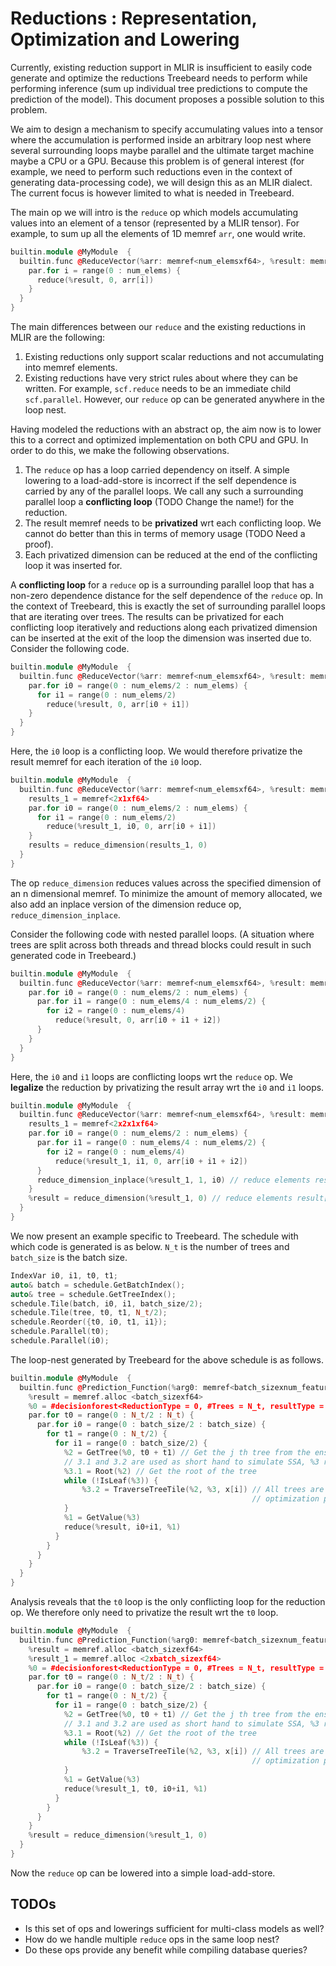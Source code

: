 # Reductions : Representation, Optimization and Lowering 

Currently, existing reduction support in MLIR is insufficient to easily code generate and optimize the reductions Treebeard needs
to perform while performing inference (sum up individual tree predictions to compute the prediction of the model). This document
proposes a possible solution to this problem.

We aim to design a mechanism to specify accumulating values into a tensor where the accumulation is performed inside an arbitrary 
loop nest where several surrounding loops maybe parallel and the ultimate target machine maybe a CPU or a GPU. Because this problem 
is of general interest (for example, we need to perform such reductions even in the context of generating data-processing code), we 
will design this as an MLIR dialect. The current focus is however limited to what is needed in Treebeard.

The main op we will intro is the `reduce` op which models accumulating values into an element of a tensor (represented by a MLIR tensor).
For example, to sum up all the elements of 1D memref `arr`, one would write. 
```C++
builtin.module @MyModule  {
  builtin.func @ReduceVector(%arr: memref<num_elemsxf64>, %result: memref<1xf64>) -> void {
    par.for i = range(0 : num_elems) {
      reduce(%result, 0, arr[i])
    }
  }
}
```
The main differences between our `reduce` and the existing reductions in MLIR are the following:
1. Existing reductions only support scalar reductions and not accumulating into memref elements.
2. Existing reductions have very strict rules about where they can be written. For example, `scf.reduce` needs to be an immediate child `scf.parallel`. However, our `reduce` op can be generated anywhere in the
loop nest. 

Having modeled the reductions with an abstract op, the aim now is to lower this to a correct and optimized implementation on both CPU and GPU. In order to do this, we make the following observations. 
1. The `reduce` op has a loop carried dependency on itself. A simple lowering to a load-add-store is 
incorrect if the self dependence is carried by any of the parallel loops. We call any such a surrounding
parallel loop a **conflicting loop** (TODO Change the name!) for the reduction.
2. The result memref needs to be **privatized** wrt each conflicting loop. We cannot do better than this in terms of memory usage (TODO Need a proof).
3. Each privatized dimension can be reduced at the end of the conflicting loop it was inserted for.

A **conflicting loop** for a `reduce` op is a surrounding parallel loop that has a non-zero dependence 
distance for the self dependence of the `reduce` op. In the context of Treebeard, this is exactly the set 
of surrounding parallel loops that are iterating over trees. The results can be privatized for each 
conflicting loop iteratively and reductions along each privatized dimension can be inserted at the 
exit of the loop the dimension was inserted due to. Consider the following code. 

```C++
builtin.module @MyModule  {
  builtin.func @ReduceVector(%arr: memref<num_elemsxf64>, %result: memref<1xf64>) -> void {
    par.for i0 = range(0 : num_elems/2 : num_elems) {
      for i1 = range(0 : num_elems/2) 
        reduce(%result, 0, arr[i0 + i1])
    }
  }
}
```

Here, the `i0` loop is a conflicting loop. We would therefore privatize the result memref for each 
iteration of the `i0` loop. 
```C++
builtin.module @MyModule  {
  builtin.func @ReduceVector(%arr: memref<num_elemsxf64>, %result: memref<1xf64>) -> void {
    results_1 = memref<2x1xf64>
    par.for i0 = range(0 : num_elems/2 : num_elems) {
      for i1 = range(0 : num_elems/2) 
        reduce(%result_1, i0, 0, arr[i0 + i1])
    }
    results = reduce_dimension(results_1, 0)
  }
}
```
The op `reduce_dimension` reduces values across the specified dimension of an n dimensional memref.
To minimize the amount of memory allocated, we also add an inplace version of the dimension reduce 
op, `reduce_dimension_inplace`. 

Consider the following code with nested parallel loops. (A situation where trees are split across both
threads and thread blocks could result in such generated code in Treebeard.)
```C++
builtin.module @MyModule  {
  builtin.func @ReduceVector(%arr: memref<num_elemsxf64>, %result: memref<1xf64>) -> void {
    par.for i0 = range(0 : num_elems/2 : num_elems) {
      par.for i1 = range(0 : num_elems/4 : num_elems/2) {
        for i2 = range(0 : num_elems/4) 
          reduce(%result, 0, arr[i0 + i1 + i2])
      }
    }
  }
}
```

Here, the `i0` and `i1` loops are conflicting loops wrt the `reduce` op. We **legalize** the reduction 
by privatizing the result array wrt the `i0` and `i1` loops. 
```C++
builtin.module @MyModule  {
  builtin.func @ReduceVector(%arr: memref<num_elemsxf64>, %result: memref<1xf64>) -> void {
    results_1 = memref<2x2x1xf64>
    par.for i0 = range(0 : num_elems/2 : num_elems) {
      par.for i1 = range(0 : num_elems/4 : num_elems/2) {
        for i2 = range(0 : num_elems/4) 
          reduce(%result_1, i1, 0, arr[i0 + i1 + i2])
      }
      reduce_dimension_inplace(%result_1, 1, i0) // reduce elements result[i0, [0, 2), 0]
    }
    %result = reduce_dimension(%result_1, 0) // reduce elements result[[0, 2), 0, 0]
  }
}
```

We now present an example specific to Treebeard. The schedule with which code is generated 
is as below. `N_t` is the number of trees and `batch_size` is the batch size.
```C++
IndexVar i0, i1, t0, t1;
auto& batch = schedule.GetBatchIndex();
auto& tree = schedule.GetTreeIndex();
schedule.Tile(batch, i0, i1, batch_size/2);
schedule.Tile(tree, t0, t1, N_t/2);
schedule.Reorder({t0, i0, t1, i1});
schedule.Parallel(t0);
schedule.Parallel(i0);
```
The loop-nest generated by Treebeard for the above schedule is as follows. 
```C++
builtin.module @MyModule  {
  builtin.func @Prediction_Function(%arg0: memref<batch_sizexnum_featuresxf64>) -> memref<batch_sizexf64> {
    %result = memref.alloc <batch_sizexf64>
    %0 = #decisionforest<ReductionType = 0, #Trees = N_t, resultType = memref<batch_sizexf64>> //The forest we're performing inference on
    par.for t0 = range(0 : N_t/2 : N_t) {
      par.for i0 = range(0 : batch_size/2 : batch_size) {
        for t1 = range(0 : N_t/2) {
          for i1 = range(0 : batch_size/2) {
            %2 = GetTree(%0, t0 + t1) // Get the j th tree from the ensemble
            // 3.1 and 3.2 are used as short hand to simulate SSA, %3 refers to either assignment
            %3.1 = Root(%2) // Get the root of the tree
            while (!IsLeaf(%3)) {
                %3.2 = TraverseTreeTile(%2, %3, x[i]) // All trees are assumed to have the same tiling since no
                                                      // optimization passes have changed the tiling of trees.
            }
            %1 = GetValue(%3)
            reduce(%result, i0+i1, %1)
          }
        }
      }
    }
  }
}
```
Analysis reveals that the `t0` loop is the only conflicting loop for the reduction op. We therefore 
only need to privatize the result wrt the `t0` loop.
```C++
builtin.module @MyModule  {
  builtin.func @Prediction_Function(%arg0: memref<batch_sizexnum_featuresxf64>) -> memref<batch_sizexf64> {
    %result = memref.alloc <batch_sizexf64>
    %result_1 = memref.alloc <2xbatch_sizexf64>
    %0 = #decisionforest<ReductionType = 0, #Trees = N_t, resultType = memref<batch_sizexf64>> //The forest we're performing inference on
    par.for t0 = range(0 : N_t/2 : N_t) {
      par.for i0 = range(0 : batch_size/2 : batch_size) {
        for t1 = range(0 : N_t/2) {
          for i1 = range(0 : batch_size/2) {
            %2 = GetTree(%0, t0 + t1) // Get the j th tree from the ensemble
            // 3.1 and 3.2 are used as short hand to simulate SSA, %3 refers to either assignment
            %3.1 = Root(%2) // Get the root of the tree
            while (!IsLeaf(%3)) {
                %3.2 = TraverseTreeTile(%2, %3, x[i]) // All trees are assumed to have the same tiling since no
                                                      // optimization passes have changed the tiling of trees.
            }
            %1 = GetValue(%3)
            reduce(%result_1, t0, i0+i1, %1)
          }
        }
      }
    }
    %result = reduce_dimension(%result_1, 0)
  }
}
```
Now the `reduce` op can be lowered into a simple load-add-store. 

## TODOs
* Is this set of ops and lowerings sufficient for multi-class models as well?
* How do we handle multiple `reduce` ops in the same loop nest?
* Do these ops provide any benefit while compiling database queries?